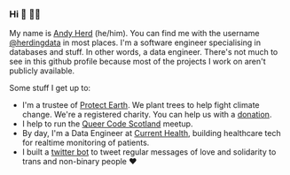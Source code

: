 ### Hi 👋 🏳️‍🌈

My name is [Andy Herd](www.herdingdata.co.uk) (he/him). You can find me with the username [@herdingdata](www.twitter.com/herdingdata) in most places. I'm a software engineer specialising in databases and stuff. In other words, a data engineer. There's not much to see in this github profile because most of the projects I work on aren't publicly available.

Some stuff I get up to:
- I'm a trustee of [Protect Earth](www.protect.earth). We plant trees to help fight climate change. We're a registered charity. You can help us with a [donation](www.protect.earth/donate).
- I help to run the [Queer Code Scotland](https://www.meetup.com/qcscot/) meetup.
- By day, I'm a Data Engineer at [Current Health](https://currenthealth.com), building healthcare tech for realtime monitoring of patients.
- I built a [twitter bot](https://www.herdingdata.co.uk/twitter-bot/) to tweet regular messages of love and solidarity to trans and non-binary people ❤️

<!--
**herdingdata/herdingdata** is a ✨ _special_ ✨ repository because its `README.md` (this file) appears on your GitHub profile.

Here are some ideas to get you started:

- 🔭 I’m currently working on ...
- 🌱 I’m currently learning ...
- 👯 I’m looking to collaborate on ...
- 🤔 I’m looking for help with ...
- 💬 Ask me about ...
- 📫 How to reach me: ...
- 😄 Pronouns: ...
- ⚡ Fun fact: ...
-->
